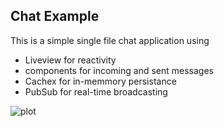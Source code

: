 ## Chat Example

This is a simple single file chat application using 
- Liveview for reactivity
- components for incoming and sent messages
- Cachex for in-memmory persistance
- PubSub for real-time broadcasting

![plot](../../../../static/chat_features.png)

